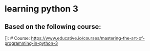 # learning python 3




### [](https://www.educative.io/courses/mastering-the-art-of-programming-in-python-3/)

## Based on the following course:

[]: # Course: https://www.educative.io/courses/mastering-the-art-of-programming-in-python-3